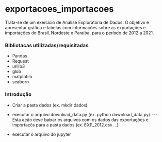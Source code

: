 # exportacoes_importacoes
Trata-se de um exercício de Análise Exploratória de Dados. O objetivo é apresentar gráfica e tabelas com informações sobre as exportações e importações do Brasil, Nordeste e Paraíba, para o período de 2012 a 2021.

### Bibliotacas utilizadas/requisitadas

* Pandas
* Request
* urllib3
* glob
* matplotlib
* seaborn

### Introdução

* Criar a pasta dados (ex. mkdir dados)
* executar o arquivo download_data.py (ex. python download_data.py)
--- Esta ação deve baixar os arquivos com os dados das exportações e importaçõs para a pasta dados (ex. EXP_2012.csv ...)

* executar o arquivo do jupyter
